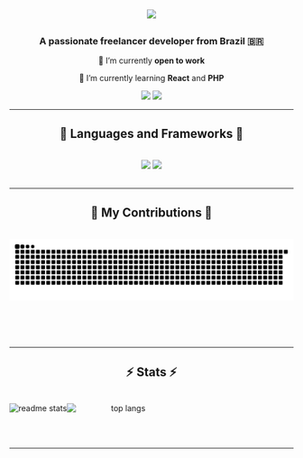 
<h1 align="center">
    <img src="https://readme-typing-svg.herokuapp.com/?font=JetBrainsMono&size=35&center=true&vCenter=true&width=500&height=70&duration=4000&lines=Hi+There!+👋;+I'm+Danniel+Lima!;" />
</h1>

<h3 align="center">A passionate freelancer developer from Brazil 🇧🇷</h3>

<div align="center">
 
 🔭 I’m currently **open to work**
 
 🌱 I’m currently learning **React** and **PHP**

 </div>

<div align="center">
  <a href = "mailto:karlosdanniellima@gmail.com"><img src="https://img.shields.io/badge/Gmail-333333?style=for-the-badge&logo=gmail&logoColor=red"></a>
  <a href="https://br.linkedin.com/in/danniel-lima-771635236" target="_blank"><img src="https://img.shields.io/badge/LinkedIn-0077B5?style=for-the-badge&logo=linkedin&logoColor=white" target="_blank"></a>
</div>

 <hr/>

 <h2 align="center">🧰 Languages and Frameworks 🧰</h2>
<br/>
<div align="center">
    <img src="https://skillicons.dev/icons?i=php,js,html,css,tailwind,bootstrap,typescript" />
    <img src="https://skillicons.dev/icons?i=mysql,nodejs,git" /><br>
</div>
 
<br/>
<hr/>

<div align="center">
  <h2>🐍 My Contributions 🐍</h2>
  <br>
  <img alt="snake eating my contributions" src="https://raw.githubusercontent.com/DannielLima/DannielLima/output/github-contribution-grid-snake.svg" />
  
  <br/><br/><br/>
</div>


<hr/>

<h2 align="center">⚡ Stats ⚡</h2>
<br>

<div align="center" dir="auto" style="display: flex; flex-direction: row;">
<img style="max-width: 100%;" src="https://github-readme-stats.vercel.app/api?username=DannielLima&count_private=true&show_icons=true&theme=radical" alt="readme stats" />
<img style="height: auto; width: 40%;" class="img" src="https://github-readme-stats.vercel.app/api/top-langs/?username=DannielLima&hide=HTML&langs_count=8&layout=compact&theme=radical&border_radius=10" alt="top langs" />
</div>

<br/><br/>

<hr/>

<br/>

